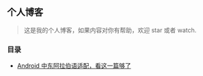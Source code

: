 ## 个人博客

> 这是我的个人博客，如果内容对你有帮助，欢迎 star 或者 watch.

### 目录

* [Android 中东阿拉伯语适配，看这一篇够了](https://github.com/Freelander/Blog/blob/master/201708/01.md)
